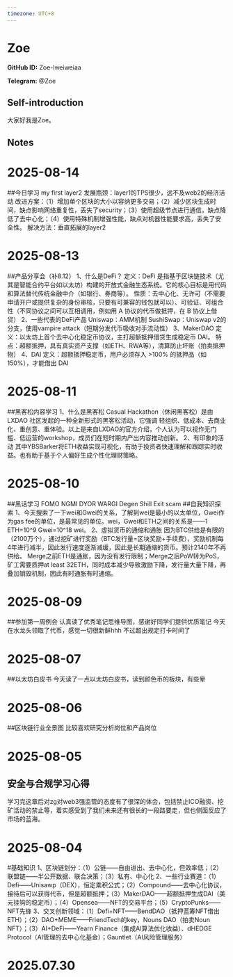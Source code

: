 ```yaml
---
timezone: UTC+8
---
```


# Zoe

**GitHub ID:** Zoe-lweiweiaa

**Telegram:** @Zoe

## Self-introduction

大家好我是Zoe。

## Notes

<!-- Content_START -->
# 2025-08-14

##今日学习 my first layer2
发展瓶颈：layer1的TPS很少，远不及web2的经济活动
改进方案：（1）增加单个区块的大小以容纳更多交易；（2）减少区块生成时间，缺点影响网络重复性，丢失了security；（3）使用超级节点进行通信，缺点降低了去中心化；（4）使用特殊机制增强性能，缺点对机器性能要求高，丢失了安全性。
解决方法：垂直拓展的layer2

# 2025-08-13

##产品分享会（补8.12）
1、什么是DeFi？
定义：DeFi 是指基于区块链技术（尤其是智能合约平台如以太坊）构建的开放式金融生态系统。它的核心目标是用代码和算法替代传统金融中介（如银行、券商等）。
性质：去中心化、无许可（不需要申请开户或提供复杂的身份审核，只要有可兼容的钱包就可以）、可验证、可组合性（不同协议之间可以互相调用，例如用 A 协议的代币做抵押，在 B 协议上借贷）
2、一些代表的DeFi产品
Uniswap：AMM机制
SushiSwap：Uniswap v2的分支，使用vampire attack（短期分发代币吸收对手流动性）
3、MakerDAO
定义：以太坊上首个去中心化稳定币协议，主打超额抵押借贷生成稳定币 DAI。
特点：超额抵押，具有真实资产支撑（如ETH、RWA等），清算防止坏账（拍卖抵押物）
4、DAI
定义：超额抵押稳定币，用户必须存入 >100% 的抵押品（如 150%），才能借出 DAI

# 2025-08-11

##黑客松内容学习
1、什么是黑客松
Casual Hackathon（休闲黑客松）是由 LXDAO 社区发起的一种全新形式的黑客松活动，它强调 轻组织、低成本、去商业化、重创意、重体验。以上是来自LXDAO的官方介绍，个人认为可以视作无门槛、低运营的workshop，成员们在短时期内产出内容推动创新。
2、有印象的活动
其中YBSBarker将ETH收益实现可视化，有助于投资者快速理解和跟踪实时收益。也有助于基于个人偏好生成个性化理财策略。

# 2025-08-10

##黑话学习
FOMO
NGMI
DYOR
WARGI
Degen
Shill
Exit scam
##自我知识探索
1、今天搜索了一下wei和Gwei的关系，了解到wei是最小的以太单位，Gwei作为gas fee的单位，是最常见的单位。wei，Gwei和ETH之间的关系是——1 ETH=10^9 Gwei=10^18 wei。
2、虚拟货币的通缩和通胀
因为BTC供给是有限的（2100万个），通过挖矿进行奖励（BTC发行量=区块奖励+手续费），奖励机制每4年进行减半，因此发行速度逐渐减缓，因此是长期通缩的货币。预计2140年不再供给。
Merge之前ETH是通胀，因为没有发行限制；Merge之后PoW转为PoS，矿工需要质押at least 32ETH，同时成本减少导致激励下降，发行量大量下降，再叠加销毁机制，因此有时通胀有时通缩。

# 2025-08-09

##参加第一周例会
认真读了优秀笔记思维导图，感谢好同学们提供优质笔记
今天在水龙头领取了代币，感觉一切很新鲜hhh
不过超出规定打卡时间了

# 2025-08-07

##以太坊白皮书
今天读了一点以太坊白皮书，读到颜色币的板块，有些晕

# 2025-08-06

##区块链行业全景图
比较喜欢研究分析岗位和产品岗位

# 2025-08-05

## 安全与合规学习心得
学习完这章后对zg对web3强监管的态度有了很深的体会，包括禁止ICO融资、挖矿活动的禁止等，着实感受到了我们未来还有很长的一段路要走，但也侧面反应了市场的蓝海。

# 2025-08-04

#基础知识
1、区块链划分：（1）公链——自由进出、去中心化，但效率低；（2）联盟链——半公开数据、联合决策；（3）私有、中心化
2、一些行业赛道：（1）Defi——Unisawp（DEX），恒定乘积公式；（2）Compound——去中心化协议，接待后可以获得代币，但是超额抵押；（3）MakerDAO——超额抵押生成DAI（美元挂钩的稳定币）；（4）Opensea——NFT的交易平台；（5）CryptoPunks——NFT先锋
3、交叉创新领域：（1）Defi+NFT——BendDAO（抵押蓝筹NFT借出ETH）；（2）DAO+MEME——FriendTech的key，Nouns DAO（拍卖Noun NFT）；（3）AI+DeFi——Yearn Finance（集成AI算法优化收益）、dHEDGE Protocol（AI管理的去中心化基金）；Gauntlet（AI风险管理服务）


# 2025.07.30


<!-- Content_END -->
